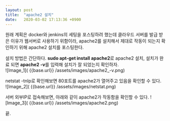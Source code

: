 ```yaml
---
layout: post
title:  "apache2 설치"
date:   2020-03-02 17:13:36 +0900
---
```


원래 계획은 docker와 jenkins의 세팅을 포스팅하려 했는데 클라우드 서버를 발급 받은 이유가 웹서버로 사용하기 위함이라, apache2를 설치해서 제대로 작동이 되는지 확인하기 위해 apache2 설치를 포스팅한다.

설치 방법은 간단하다. **sudo apt-get install apache2**로 apache2 설치, 설치가 완료 되면 **apache2 -v**를 입력해 설치가 잘 되었는지 확인하자.<br>
![Image_1]( {{base.url}} /assets/images/apache2_-v.png)


netstat -tnlp로 확인해보면 80포트를 apache2가 열어주고 있음을 확인할 수 있다.<br>
![Image_2]( {{base.url}} /assets/images/netstat.png)

서버 외부IP로 접속해보면, 아래와 같이 apache2가 작동함을 확인할 수 있다.
![Image_3]( {{base.url}} /assets/images/apache2.png)


끝.
